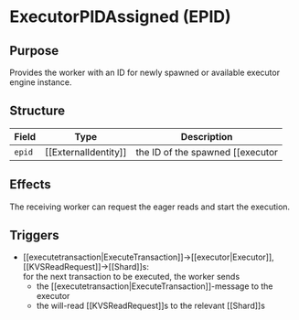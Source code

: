 # ExecutorPIDAssigned (EPID)
<!-- ANCHOR: blurp -->
## Purpose

Provides the worker with an ID for newly spawned or
available executor engine instance.

<!-- ANCHOR_END: blurp -->
<!-- ANCHOR: details -->


## Structure

| Field  | Type                 | Description                                        |
|--------|----------------------|----------------------------------------------------|
| `epid` | [[ExternalIdentity]] | the ID of the spawned [[executor|Executor]]-engine instance |


## Effects

The receiving worker can request the eager reads and start the execution.

## Triggers
- [[executetransaction|ExecuteTransaction]]→[[executor|Executor]], [[KVSReadRequest]]→[[Shard]]s:  
  for the next transaction to be executed,
  the worker sends
  - the [[executetransaction|ExecuteTransaction]]-message to the executor
  - the will-read [[KVSReadRequest]]s to the relevant [[Shard]]s

<!-- ANCHOR_END: details -->

